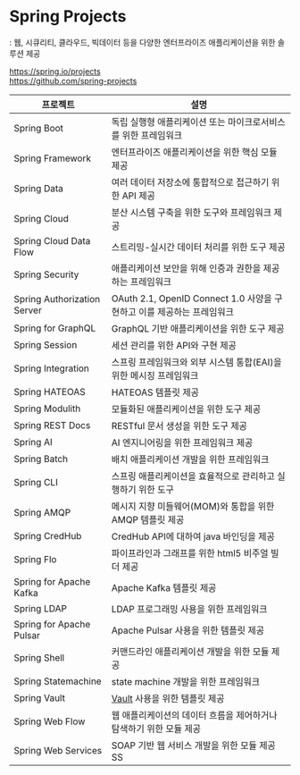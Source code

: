 # Spring Projects  
: 웹, 시큐리티, 클라우드, 빅데이터 등을 다양한 엔터프라이즈 애플리케이션을 위한 솔루션 제공  

https://spring.io/projects  
https://github.com/spring-projects  


프로젝트 | 설명
---|---
Spring Boot             | 독립 실행형 애플리케이션 또는 마이크로서비스를 위한 프레임워크    
Spring Framework        | 엔터프라이즈 애플리케이션을 위한 핵심 모듈 제공
Spring Data             | 여러 데이터 저장소에 통합적으로 접근하기 위한 API 제공
Spring Cloud            | 분산 시스템 구축을 위한 도구와 프레임워크 제공   
Spring Cloud Data Flow  | 스트리밍-실시간 데이터 처리를 위한 도구 제공
Spring Security         | 애플리케이션 보안을 위해 인증과 권한을 제공하는 프레임워크   
Spring Authorization Server | OAuth 2.1, OpenID Connect 1.0 사양을 구현하고 이를 제공하는 프레임워크
Spring for GraphQL      | GraphQL 기반 애플리케이션을 위한 도구 제공
Spring Session          | 세션 관리를 위한 API와 구현 제공
Spring Integration      | 스프링 프레임워크와 외부 시스템 통합(EAI)을 위한 메시징 프레임워크   
Spring HATEOAS          | HATEOAS 템플릿 제공
Spring Modulith         | 모듈화된 애플리케이션을 위한 도구 제공
Spring REST Docs        | RESTful 문서 생성을 위한 도구 제공   
Spring AI               | AI 엔지니어링을 위한 프레임워크 제공
Spring Batch            | 배치 애플리케이션 개발을 위한 프레임워크
Spring CLI              | 스프링 애플리케이션을 효율적으로 관리하고 실행하기 위한 도구
Spring AMQP             | 메시지 지향 미들웨어(MOM)와 통합을 위한 AMQP 템플릿 제공
Spring CredHub          | CredHub API에 대하여 java 바인딩을 제공      
Spring Flo              | 파이프라인과 그래프를 위한 html5 비주얼 빌더 제공
Spring for Apache Kafka | Apache Kafka 템플릿 제공
Spring LDAP             | LDAP 프로그래밍 사용을 위한 프레임워크  
Spring for Apache Pulsar| Apache Pulsar 사용을 위한 템플릿 제공
Spring Shell            | 커맨드라인 애플리케이션 개발을 위한 모듈 제공  
Spring Statemachine     | state machine 개발을 위한 프레임워크  
Spring Vault            | [Vault](https://www.vaultproject.io/) 사용을 위한 템플릿 제공   
Spring Web Flow         | 웹 애플리케이션의 데이터 흐름을 제어하거나 탐색하기 위한 모듈 제공    
Spring Web Services     | SOAP 기반 웹 서비스 개발을 위한 모듈 제공SS